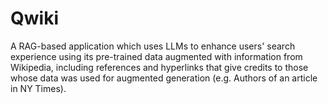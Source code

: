 # Qwiki
A RAG-based application which uses LLMs to enhance users' search experience using its pre-trained data augmented with information from Wikipedia, including references and hyperlinks that give credits to those whose data was used for augmented generation (e.g. Authors of an article in NY Times).
